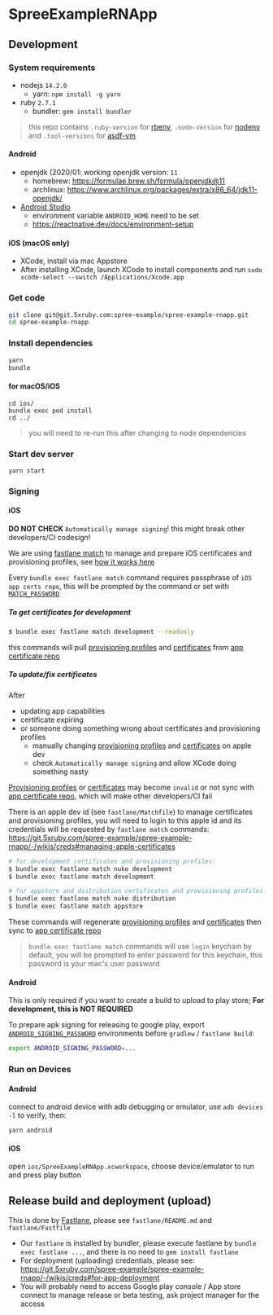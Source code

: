 # SpreeExampleRNApp

## Development

### System requirements

* nodejs `14.2.0`
  * yarn: `npm install -g yarn`
* ruby `2.7.1`
  * bundler: `gem install bundler`

> this repo contains `.ruby-version` for [rbenv](https://github.com/rbenv/rbenv), `.node-version` for [nodenv](https://github.com/nodenv/nodenv) and `.tool-versions` for [asdf-vm](https://asdf-vm.com/)

#### Android

* openjdk (2020/01: working openjdk version: `11`
  * homebrew: https://formulae.brew.sh/formula/openjdk@11
  * archlinux: https://www.archlinux.org/packages/extra/x86_64/jdk11-openjdk/
* [Android Studio](https://developer.android.com/studio)
  * environment variable `ANDROID_HOME` need to be set
  * https://reactnative.dev/docs/environment-setup

#### iOS (macOS only)

* XCode, install via mac Appstore
 * After installing XCode, launch XCode to install components and run `sudo xcode-select --switch /Applications/Xcode.app`

### Get code

```bash
git clone git@git.5xruby.com:spree-example/spree-example-rnapp.git
cd spree-example-rnapp
```

### Install dependencies

```bash
yarn
bundle
```

#### for macOS/iOS

```
cd ios/
bundle exec pod install
cd ../
```

> you will need to re-run this after changing to node dependencies

### Start dev server

```
yarn start
```

### Signing

#### iOS

**DO NOT CHECK** `Automatically manage signing`! this might break other developers/CI codesign!

We are using [fastlane match](https://docs.fastlane.tools/actions/match/) to manage and prepare iOS certificates and provisioning profiles, see [how it works here](https://codesigning.guide/)

Every `bundle exec fastlane match` command requires passphrase of `iOS app certs repo`, this will be prompted by the command or set with [`MATCH_PASSWORD`](https://git.5xruby.com/spree-example/spree-example-rnapp/-/wikis/creds#match_password-to-get-certificates)

##### To get certificates for development

```bash
$ bundle exec fastlane match development --readonly
```

this commands will pull [provisioning profiles](https://developer.apple.com/account/ios/profile/) and [certificates](https://developer.apple.com/account/ios/certificate/) from [app certificate repo](https://git.5xruby.com/spree-example/spree-example-ios-cert)

##### To update/fix certificates

After

* updating app capabilities
* certificate expiring
* or someone doing something wrong about certificates and provisioning profiles
  * manually changing [provisioning profiles](https://developer.apple.com/account/ios/profile/) and [certificates](https://developer.apple.com/account/ios/certificate/) on apple dev
  * check `Automatically manage signing` and allow XCode doing something nasty

[Provisioning profiles](https://developer.apple.com/account/ios/profile/) or [certificates](https://developer.apple.com/account/ios/certificate/) may become `invalid` or not sync with [app certificate repo](https://git.5xruby.com/spree-example/spree-example-ios-cert), which will make other developers/CI fail

There is an apple dev id (see `fastlane/Matchfile`) to manage certificates and provisioning profiles, you will need to login to this apple id and its credentials will be requested by `fastlane match` commands: https://git.5xruby.com/spree-example/spree-example-rnapp/-/wikis/creds#managing-apple-certificates

```bash
# for development certificates and provisioning profiles:
$ bundle exec fastlane match nuke development
$ bundle exec fastlane match development

# for appstore and distribution certificates and provisioning profiles:
$ bundle exec fastlane match nuke distribution
$ bundle exec fastlane match appstore
```

These commands will regenerate [provisioning profiles](https://developer.apple.com/account/ios/profile/) and [certificates](https://developer.apple.com/account/ios/certificate/) then sync to [app certificate repo](https://git.5xruby.com/spree-example/spree-example-ios-cert)

> `bundle exec fastlane match` commands will use `login` keychain by default, you will be prompted to enter password for this keychain, this password is your mac's user password

#### Android

This is only required if you want to create a build to upload to play store; **For development, this is NOT REQUIRED**

To prepare apk signing for releasing to google play, export [`ANDROID_SIGNING_PASSWORD`](https://git.5xruby.com/spree-example/spree-example-rnapp/-/wikis/creds#android_signing_password) environments before `gradlew` / `fastlane build`:

```bash
export ANDROID_SIGNING_PASSWORD=...
```

### Run on Devices

#### Android

connect to android device with adb debugging or emulator, use `adb devices -l` to verify, then:

```
yarn android
```

#### iOS

open `ios/SpreeExampleRNApp.xcworkspace`, choose device/emulator to run and press play button

## Release build and deployment (upload)

This is done by [Fastlane](https://fastlane.tools/), please see `fastlane/README.md` and `fastlane/Fastfile`

* Our `fastlane` is installed by bundler, please execute fastlane by `bundle exec fastlane ...`, and there is no need to `gem install fastlane`
* For deployment (uploading) credentials, please see: https://git.5xruby.com/spree-example/spree-example-rnapp/-/wikis/creds#for-app-deployment
* You will probably need to access Google play console / App store connect to manage release or beta testing, ask project manager for the access
